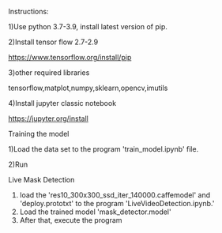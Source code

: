 Instructions:

1)Use python 3.7-3.9, install latest version of pip.

2)Install tensor flow 2.7-2.9

https://www.tensorflow.org/install/pip

3)other required libraries

tensorflow,matplot,numpy,sklearn,opencv,imutils

4)Install jupyter classic notebook

https://jupyter.org/install



Training the model

1)Load the data set to the program 'train_model.ipynb' file.

2)Run

Live Mask Detection
1) load the 'res10_300x300_ssd_iter_140000.caffemodel' and 'deploy.prototxt' 
to the program 'LiveVideoDetection.ipynb.'
2) Load the trained model 'mask_detector.model'
3) After that, execute the program


